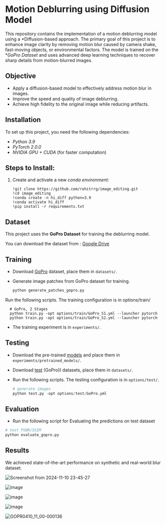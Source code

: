 # Motion Deblurring using Diffusion Model

This repository contains the implementation of a motion deblurring model using a *Diffusion-based approach. The primary goal of this project is to enhance image clarity by removing motion blur caused by camera shake, fast-moving objects, or environmental factors. The model is trained on the **GoPro Dataset* and uses advanced deep learning techniques to recover sharp details from motion-blurred images.

## Objective

- Apply a diffusion-based model to effectively address motion blur in images.
- Improve the speed and quality of image deblurring.
- Achieve high fidelity to the original image while reducing artifacts.

## Installation

To set up this project, you need the following dependencies:

- *Python 3.9*  
- *PyTorch 2.0.0*  
- *NVIDIA GPU + CUDA* (for faster computation)

## Steps to Install:

1. Create and activate a new *conda environment*:
   ```bah
   !git clone https://github.com/rohitrrg/image_editing.git
   !cd image_editing
   !conda create -n hi_diff python=3.9
   !conda activate hi_diff
   !pip install -r requirements.txt
   ```

## Dataset

This project uses the **GoPro Dataset** for training the deblurring model.

You can download the dataset from : [Google Drive](https://drive.google.com/file/d/1KYmgaQj0LWSCL6ygtXcuBZ6DfJgO09RQ/view?usp=drive_link)

## Training

- Download [GoPro](https://drive.google.com/file/d/1KYmgaQj0LWSCL6ygtXcuBZ6DfJgO09RQ/view?usp=drive_link) dataset, place them in `datasets/`.

- Generate image patches from GoPro dataset for training.

  ```python
  python generate_patches_gopro.py 
  ```
Run the following scripts. The training configuration is in options/train/ 
```shell
  # GoPro, 2 Stages
  python train.py -opt options/train/GoPro_S1.yml --launcher pytorch
  python train.py -opt options/train/GoPro_S2.yml --launcher pytorch
```
- The training experiment is in `experiments/`.

## Testing

- Download the pre-trained [models]() and place them in `experiments/pretrained_models/`.

- Download [test](https://drive.google.com/file/d/1pUFsJQleqCGTeeHnsSukJU0oSbjjWIJP/view?usp=drive_link) (GoPro)) datasets, place them in `datasets/`.

- Run the following scripts. The testing configuration is in `options/test/`.
  ```python
  # generate images
  python test.py -opt options/test/GoPro.yml
  ```

## Evaluation

- Run the following script for Evaluating the predictions on test dataset

```python
# test PSNR/SSIM
python evaluate_gopro.py
```
## Results
We achieved state-of-the-art performance on synthetic and real-world blur dataset.

![Screenshot from 2024-11-10 23-45-27](https://github.com/user-attachments/assets/6fab7cb5-6ffe-4a02-88c7-9dd368b2fd86)

![image](https://github.com/user-attachments/assets/bc0ae3db-a0ff-498f-b31e-06b656c8f467)

![image](https://github.com/user-attachments/assets/dcd4f566-e7c9-4b6d-a32d-b0f20a9460b5)

![image](https://github.com/user-attachments/assets/75052396-c041-4637-8efa-69367ca648e1)

![GOPR0410_11_00-000136](https://github.com/user-attachments/assets/01103d96-58d0-4dd7-ab56-276366427910)
